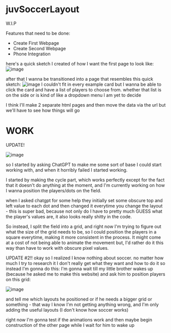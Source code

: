 # juvSoccerLayout
W.I.P

Features that need to be done:
- Create First Webpage
- Create Second Webpage
- Phone Integration

here's a quick sketch I created of how I want the first page to look like:
![image](https://github.com/user-attachments/assets/38a3acfd-dc87-4627-a2d5-0ccb76ee06ab)

after that I wanna be transitioned into a page that resembles this quick sketch:
![image](https://github.com/user-attachments/assets/86b8eea9-46e8-4097-8497-927e6c481ff9)
I couldn't fit in every example card but I wanna be able to click the card and have a list
of players to choose from. whether that list is on the side or is kind of like a dropdown menu I am yet to decide

I think I'll make 2 separate html pages and then move the data via the url but we'll have to see how things will go

WORK
=======================
UPDATE!

![image](https://github.com/user-attachments/assets/ae05b459-a396-4440-af98-8bbc615958cc)

so I started by asking ChatGPT to make me some sort of base I could start working with, and when it horribly failed I started working.

I started by making the cycle part, which works perfectly except for the fact that it doesn't do anything at the moment,
and I'm currently working on how I wanna position the players/dots on the field.

when I asked chatgpt for some help they initially set some obscure top and left value to each dot and then changed it everytime you change the layout - this is super bad,
because not only do I have to pretty much GUESS what the player's values are, it also looks really shitty in the code.

So instead, I split the field into a grid, and right now I'm trying to figure out what the size of the grid needs to be, so I could position the players in a square everytime, making it more consistent in the process.
It might come at a cost of not being able to animate the movement but, I'd rather do it this way than have to work with obscure pixel values.


UPDATE #2!!
okay so I realized I know nothing about soccer. no matter how much I try to research it I don't really get what they want and how to do it so instead I'm gonna do this:
I'm gonna wait till my little brother wakes up (because he asked me to make this website) and ask him to position players on this grid:

![image](https://github.com/user-attachments/assets/1b89cb4a-05cd-45d3-81e2-c8815d34a4e9)

and tell me which layouts he positioned or if he needs a bigger grid or something - that way I know I'm not getting anything wrong, and I'm only adding the useful layouts (I don't know how soccer works)

right now I'm gonna test if the animations work and then maybe begin construction of the other page while I wait for him to wake up

